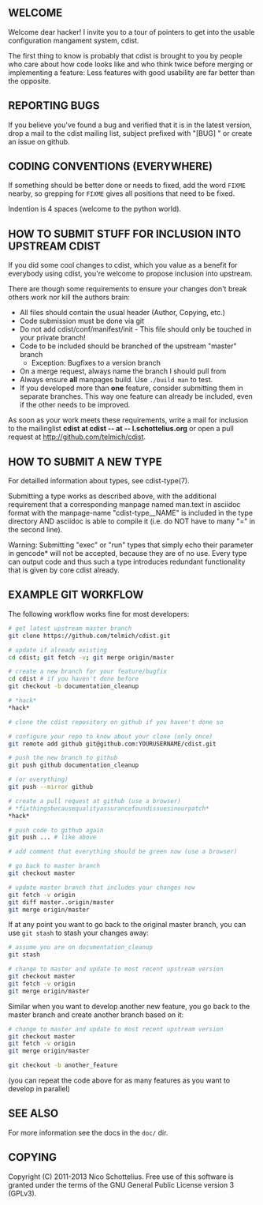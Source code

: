 WELCOME
-------
Welcome dear hacker! I invite you to a tour of pointers to
get into the usable configuration mangament system, cdist.

The first thing to know is probably that cdist is brought to
you by people who care about how code looks like and who think
twice before merging or implementing a feature: Less features
with good usability are far better than the opposite.


REPORTING BUGS
--------------
If you believe you've found a bug and verified that it is
in the latest version, drop a mail to the cdist mailing list,
subject prefixed with "[BUG] " or create an issue on github.


CODING CONVENTIONS (EVERYWHERE)
-------------------------------
If something should be better done or needs to fixed, add the word `FIXME`
nearby, so grepping for `FIXME` gives all positions that need to be fixed.

Indention is 4 spaces (welcome to the python world).

HOW TO SUBMIT STUFF FOR INCLUSION INTO UPSTREAM CDIST
-----------------------------------------------------
If you did some cool changes to cdist, which you value as a benefit for
everybody using cdist, you're welcome to propose inclusion into upstream.

There are though some requirements to ensure your changes don't break others
work nor kill the authors brain:

- All files should contain the usual header (Author, Copying, etc.)
- Code submission must be done via git
- Do not add cdist/conf/manifest/init - This file should only be touched in your
  private branch!
- Code to be included should be branched of the upstream "master" branch
   - Exception: Bugfixes to a version branch
- On a merge request, always name the branch I should pull from
- Always ensure **all** manpages build. Use `./build man` to test.
- If you developed more than **one** feature, consider submitting them in
  separate branches. This way one feature can already be included, even if
  the other needs to be improved.

As soon as your work meets these requirements, write a mail
for inclusion to the mailinglist **cdist at cdist -- at -- l.schottelius.org**
or open a pull request at http://github.com/telmich/cdist.


HOW TO SUBMIT A NEW TYPE
------------------------
For detailled information about types, see cdist-type(7).

Submitting a type works as described above, with the additional requirement
that a corresponding manpage named man.text in asciidoc format with
the manpage-name "cdist-type__NAME" is included in the type directory
AND asciidoc is able to compile it (i.e. do NOT have to many "=" in the second
line).

Warning: Submitting "exec" or "run" types that simply echo their parameter in
gencode* will not be accepted, because they are of no use. Every type can output
code and thus such a type introduces redundant functionality that is given by
core cdist already.


EXAMPLE GIT WORKFLOW
---------------------
The following workflow works fine for most developers:

```sh
# get latest upstream master branch
git clone https://github.com/telmich/cdist.git

# update if already existing
cd cdist; git fetch -v; git merge origin/master

# create a new branch for your feature/bugfix
cd cdist # if you haven't done before
git checkout -b documentation_cleanup

# *hack*
*hack*

# clone the cdist repository on github if you haven't done so

# configure your repo to know about your clone (only once)
git remote add github git@github.com:YOURUSERNAME/cdist.git

# push the new branch to github 
git push github documentation_cleanup

# (or everything)
git push --mirror github

# create a pull request at github (use a browser)
# *fixthingsbecausequalityassurancefoundissuesinourpatch*
*hack*

# push code to github again
git push ... # like above

# add comment that everything should be green now (use a browser)

# go back to master branch
git checkout master

# update master branch that includes your changes now
git fetch -v origin
git diff master..origin/master
git merge origin/master
```

If at any point you want to go back to the original master branch, you can
use `git stash` to stash your changes away:

```sh
# assume you are on documentation_cleanup
git stash

# change to master and update to most recent upstream version
git checkout master
git fetch -v origin
git merge origin/master
```

Similar when you want to develop another new feature, you go back
to the master branch and create another branch based on it:

```sh
# change to master and update to most recent upstream version
git checkout master
git fetch -v origin
git merge origin/master

git checkout -b another_feature
```

(you can repeat the code above for as many features as you want to develop
in parallel)


SEE ALSO
--------
For more information see the docs in the `doc/` dir.


COPYING
-------
Copyright (C) 2011-2013 Nico Schottelius. Free use of this software is
granted under the terms of the GNU General Public License version 3 (GPLv3).
